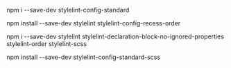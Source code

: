 npm i --save-dev stylelint-config-standard

npm install --save-dev stylelint stylelint-config-recess-order

npm i --save-dev stylelint stylelint-declaration-block-no-ignored-properties stylelint-order stylelint-scss

npm install --save-dev stylelint-config-standard-scss

